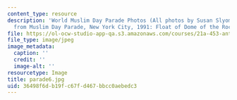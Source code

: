 ```yaml
---
content_type: resource
description: 'World Muslim Day Parade Photos (All photos by Susan Slyomovics): Photos
  from Muslim Day Parade, New York City, 1991: Float of Dome of the Rock Mosque (Jerusalem)'
file: https://ol-ocw-studio-app-qa.s3.amazonaws.com/courses/21a-453-anthropology-of-the-middle-east-spring-2004/36498f6db19fc67fd467bbcc0aebedc3_parade6.jpg
file_type: image/jpeg
image_metadata:
  caption: ''
  credit: ''
  image-alt: ''
resourcetype: Image
title: parade6.jpg
uid: 36498f6d-b19f-c67f-d467-bbcc0aebedc3
---
```

